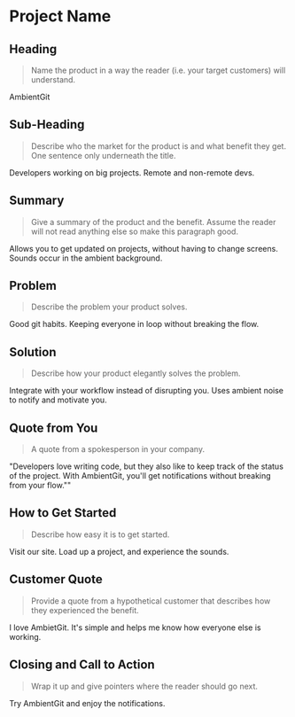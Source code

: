 # Project Name #

<!-- 
> This material was originally posted [here](http://www.quora.com/What-is-Amazons-approach-to-product-development-and-product-management). It is reproduced here for posterities sake.

There is an approach called "working backwards" that is widely used at Amazon. They work backwards from the customer, rather than starting with an idea for a product and trying to bolt customers onto it. While working backwards can be applied to any specific product decision, using this approach is especially important when developing new products or features.

For new initiatives a product manager typically starts by writing an internal press release announcing the finished product. The target audience for the press release is the new/updated product's customers, which can be retail customers or internal users of a tool or technology. Internal press releases are centered around the customer problem, how current solutions (internal or external) fail, and how the new product will blow away existing solutions.

If the benefits listed don't sound very interesting or exciting to customers, then perhaps they're not (and shouldn't be built). Instead, the product manager should keep iterating on the press release until they've come up with benefits that actually sound like benefits. Iterating on a press release is a lot less expensive than iterating on the product itself (and quicker!).

If the press release is more than a page and a half, it is probably too long. Keep it simple. 3-4 sentences for most paragraphs. Cut out the fat. Don't make it into a spec. You can accompany the press release with a FAQ that answers all of the other business or execution questions so the press release can stay focused on what the customer gets. My rule of thumb is that if the press release is hard to write, then the product is probably going to suck. Keep working at it until the outline for each paragraph flows. 

Oh, and I also like to write press-releases in what I call "Oprah-speak" for mainstream consumer products. Imagine you're sitting on Oprah's couch and have just explained the product to her, and then you listen as she explains it to her audience. That's "Oprah-speak", not "Geek-speak".

Once the project moves into development, the press release can be used as a touchstone; a guiding light. The product team can ask themselves, "Are we building what is in the press release?" If they find they're spending time building things that aren't in the press release (overbuilding), they need to ask themselves why. This keeps product development focused on achieving the customer benefits and not building extraneous stuff that takes longer to build, takes resources to maintain, and doesn't provide real customer benefit (at least not enough to warrant inclusion in the press release).
 -->
 
## Heading ##
  > Name the product in a way the reader (i.e. your target customers) will understand.
   
  AmbientGit

## Sub-Heading ##
  > Describe who the market for the product is and what benefit they get. One sentence only underneath the title.
  
  Developers working on big projects. Remote and non-remote devs.

## Summary ##
  > Give a summary of the product and the benefit. Assume the reader will not read anything else so make this paragraph good.

  Allows you to get updated on projects, without having to change screens. Sounds occur in the ambient background.

## Problem ##
  > Describe the problem your product solves.

  Good git habits. Keeping everyone in loop without breaking the flow. 

## Solution ##
  > Describe how your product elegantly solves the problem.

  Integrate with your workflow instead of disrupting you. Uses ambient noise to notify and motivate you. 

## Quote from You ##
  > A quote from a spokesperson in your company.

  "Developers love writing code, but they also like to keep track of the status of the project. With AmbientGit, you'll get notifications without breaking from your flow.""

## How to Get Started ##
  > Describe how easy it is to get started.

  Visit our site. Load up a project, and experience the sounds.

## Customer Quote ##
  > Provide a quote from a hypothetical customer that describes how they experienced the benefit.

  I love AmbietGit. It's simple and helps me know how everyone else is working. 

## Closing and Call to Action ##
  > Wrap it up and give pointers where the reader should go next.

  Try AmbientGit and enjoy the notifications. 
